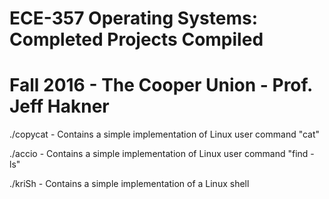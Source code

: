 # ECE-357 Operating Systems: Completed Projects Compiled 
# Fall 2016 - The Cooper Union - Prof. Jeff Hakner

./copycat - Contains a simple implementation of Linux user command "cat"

./accio   - Contains a simple implementation of Linux user command "find -ls"

./kriSh   - Contains a simple implementation of a Linux shell
